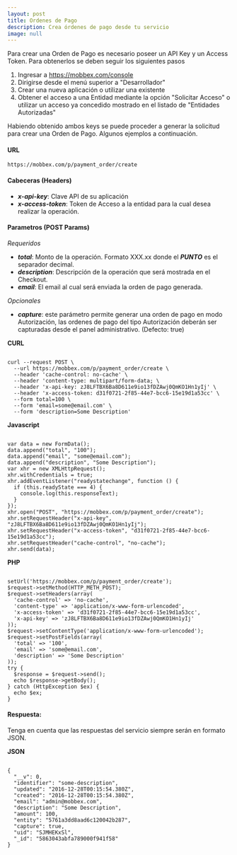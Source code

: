 ```yaml
---
layout: post
title: Ordenes de Pago
description: Crea órdenes de pago desde tu servicio
image: null
---
```


<div markdown="1">
Para crear una Orden de Pago es necesario poseer un API Key y un Access Token. Para obtenerlos se deben seguir los siguientes pasos

1) Ingresar a https://mobbex.com/console<br/>
2) Dirigirse desde el menú superior a "Desarrollador"<br/>
3) Crear una nueva aplicación o utilizar una existente<br/>
4) Obtener el acceso a una Entidad mediante la opción "Solicitar Acceso" o utilizar un acceso ya concedido mostrado en el listado de "Entidades Autorizadas"<br/>

Habiendo obtenido ambos keys se puede proceder a generar la solicitud para crear una Orden de Pago. Algunos ejemplos a continuación.

#### URL
```
https://mobbex.com/p/payment_order/create
```

#### Cabeceras (Headers)
- ___x-api-key___: Clave API de su aplicación
- ___x-access-token___: Token de Acceso a la entidad para la cual desea realizar la operación.

#### Parametros (POST Params)

_Requeridos_<br/>
- ___total___: Monto de la operación. Formato XXX.xx donde el ___PUNTO___ es el separador decimal.<br/>
- ___description___: Descripción de la operación que será mostrada en el Checkout.<br/>
- ___email___: El email al cual será enviada la orden de pago generada.<br/>

_Opcionales_<br/>
- ___capture___: este parámetro permite generar una orden de pago en modo Autorización, las ordenes de pago del tipo Autorización deberán ser capturadas desde el panel administrativo. (Defecto: true)<br/>

__CURL__
<pre><code class="bash">
curl --request POST \
  --url https://mobbex.com/p/payment_order/create \
  --header 'cache-control: no-cache' \
  --header 'content-type: multipart/form-data; \
  --header 'x-api-key: zJ8LFTBX6Ba8D611e9io13fDZAwj0QmKO1Hn1yIj' \
  --header 'x-access-token: d31f0721-2f85-44e7-bcc6-15e19d1a53cc' \
  --form total=100 \
  --form 'email=some@email.com' \
  --form 'description=Some Description'
</code></pre>

__Javascript__
<pre><code>
var data = new FormData();
data.append("total", "100");
data.append("email", "some@email.com");
data.append("description", "Some Description");
var xhr = new XMLHttpRequest();
xhr.withCredentials = true;
xhr.addEventListener("readystatechange", function () {
  if (this.readyState === 4) {
    console.log(this.responseText);
  }
});
xhr.open("POST", "https://mobbex.com/p/payment_order/create");
xhr.setRequestHeader("x-api-key", "zJ8LFTBX6Ba8D611e9io13fDZAwj0QmKO1Hn1yIj");
xhr.setRequestHeader("x-access-token", "d31f0721-2f85-44e7-bcc6-15e19d1a53cc");
xhr.setRequestHeader("cache-control", "no-cache");
xhr.send(data);
</code></pre>

__PHP__
<pre><code>
<?php  
$request = new HttpRequest();
$request->setUrl('https://mobbex.com/p/payment_order/create');
$request->setMethod(HTTP_METH_POST);  
$request->setHeaders(array(
  'cache-control' => 'no-cache',
  'content-type' => 'application/x-www-form-urlencoded',
  'x-access-token' => 'd31f0721-2f85-44e7-bcc6-15e19d1a53cc',
  'x-api-key' => 'zJ8LFTBX6Ba8D611e9io13fDZAwj0QmKO1Hn1yIj'
));  
$request->setContentType('application/x-www-form-urlencoded');
$request->setPostFields(array(
  'total' => '100',
  'email' => 'some@email.com',
  'description' => 'Some Description'
));  
try {
  $response = $request->send();    
  echo $response->getBody();
} catch (HttpException $ex) {
  echo $ex;
}
</code></pre>

#### Respuesta: 

Tenga en cuenta que las respuestas del servicio siempre serán en formato JSON.

__JSON__
<pre><code>
{
  "__v": 0,
  "identifier": "some-description",
  "updated": "2016-12-28T00:15:54.380Z",
  "created": "2016-12-28T00:15:54.380Z",
  "email": "admin@mobbex.com",
  "description": "Some Description",
  "amount": 100,
  "entity": "5761a3dd8aad6c120042b287",
  "capture": true,
  "uid": "SJMHEKxSl",
  "_id": "5863043abfa789000f941f58"
}
</code></pre>
</div>